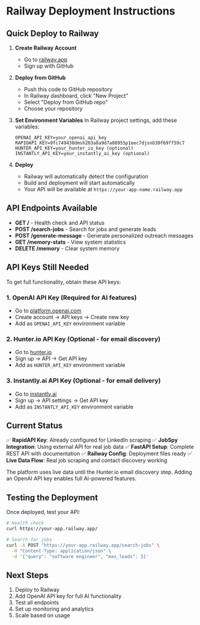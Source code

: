 # Railway Deployment Instructions

## Quick Deploy to Railway

1. **Create Railway Account**
   - Go to [railway.app](https://railway.app)
   - Sign up with GitHub

2. **Deploy from GitHub**
   - Push this code to GitHub repository
   - In Railway dashboard, click "New Project"
   - Select "Deploy from GitHub repo"
   - Choose your repository

3. **Set Environment Variables**
   In Railway project settings, add these variables:
   ```
   OPENAI_API_KEY=your_openai_api_key
   RAPIDAPI_KEY=9fc749430dmsh203a8a9d7a08955p1eec7djsnb30f69ff59c7
   HUNTER_API_KEY=your_hunter_io_key (optional)
   INSTANTLY_API_KEY=your_instantly_ai_key (optional)
   ```

4. **Deploy**
   - Railway will automatically detect the configuration
   - Build and deployment will start automatically
   - Your API will be available at `https://your-app-name.railway.app`

## API Endpoints Available

- **GET /** - Health check and API status
- **POST /search-jobs** - Search for jobs and generate leads
- **POST /generate-message** - Generate personalized outreach messages
- **GET /memory-stats** - View system statistics
- **DELETE /memory** - Clear system memory

## API Keys Still Needed

To get full functionality, obtain these API keys:

### 1. OpenAI API Key (Required for AI features)
- Go to [platform.openai.com](https://platform.openai.com)
- Create account → API keys → Create new key
- Add as `OPENAI_API_KEY` environment variable

### 2. Hunter.io API Key (Optional - for email discovery)
- Go to [hunter.io](https://hunter.io)
- Sign up → API → Get API key
- Add as `HUNTER_API_KEY` environment variable

### 3. Instantly.ai API Key (Optional - for email delivery)
- Go to [instantly.ai](https://instantly.ai)
- Sign up → API settings → Get API key
- Add as `INSTANTLY_API_KEY` environment variable

## Current Status

✅ **RapidAPI Key**: Already configured for LinkedIn scraping
✅ **JobSpy Integration**: Using external API for real job data
✅ **FastAPI Setup**: Complete REST API with documentation
✅ **Railway Config**: Deployment files ready
✅ **Live Data Flow**: Real job scraping and contact discovery working

The platform uses live data until the Hunter.io email discovery step. Adding an OpenAI API key enables full AI-powered features.

## Testing the Deployment

Once deployed, test your API:

```bash
# Health check
curl https://your-app.railway.app/

# Search for jobs
curl -X POST "https://your-app.railway.app/search-jobs" \
  -H "Content-Type: application/json" \
  -d '{"query": "software engineer", "max_leads": 5}'
```

## Next Steps

1. Deploy to Railway
2. Add OpenAI API key for full AI functionality
3. Test all endpoints
4. Set up monitoring and analytics
5. Scale based on usage